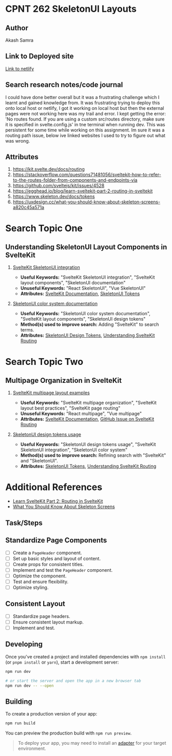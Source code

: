 # CPNT 262 SkeletonUI Layouts


## Author
Akash Samra


## Link to Deployed site
[Link to netlify](link-to-netlify-goes-here)


## Search research notes/code journal
I could have done better overall but it was a frustrating challenge which I learnt and gained knowledge from. It was frustrating trying to deploy this onto local host or netlify, I got it working on local host but then the external pages were not working here was my trail and error.
I kept getting the error: 'No routes found. If you are using a custom src/routes directory, make sure it is specified in svelte.config.js'
in tne terminal when running dev. This was persistent for some time while working on this assignment. Im sure it was a routing path issue, below ive linked websites I used to try to figure out what was wrong.

## Attributes
1. https://kit.svelte.dev/docs/routing
2. https://stackoverflow.com/questions71481056/sveltekit-how-to-refer-to-the-routes-folder-from-components-and-endpoints-via
3. https://github.com/sveltejs/kit/issues/4528
4. https://egghead.io/blog/learn-sveltekit-part-2-routing-in-sveltekit
5. https://www.skeleton.dev/docs/tokens
6. https://uxdesign.cc/what-you-should-know-about-skeleton-screens-a820c45a571a

# Search Topic One
## Understanding SkeletonUI Layout Components in SvelteKit

1. [SvelteKit SkeletonUI integration](https://sveltekitskeletonuiexample.com)
    - **Useful Keywords:** "SvelteKit SkeletonUI integration", "SvelteKit layout components", "SkeletonUI documentation"
    - **Unuseful Keywords:** "React SkeletonUI", "Vue SkeletonUI"
    - **Attributes:** [SvelteKit Documentation](https://kit.svelte.dev/docs/routing), [SkeletonUI Tokens](https://www.skeleton.dev/docs/tokens)

2. [SkeletonUI color system documentation](https://skeletonuidesigncolors.com)
    - **Useful Keywords:** "SkeletonUI color system documentation", "SvelteKit layout components", "SkeletonUI design tokens"
    - **Method(s) used to improve search:** Adding "SvelteKit" to search terms.
    - **Attributes:** [SkeletonUI Design Tokens](https://www.skeleton.dev/docs/tokens), [Understanding SvelteKit Routing](https://kit.svelte.dev/docs/routing)

# Search Topic Two
## Multipage Organization in SvelteKit

1. [SvelteKit multipage layout examples](https://sveltekitmultipageexamples.com)
    - **Useful Keywords:** "SvelteKit multipage organization", "SvelteKit layout best practices", "SvelteKit page routing"
    - **Unuseful Keywords:** "React multipage", "Vue multipage"
    - **Attributes:** [SvelteKit Documentation](https://kit.svelte.dev/docs/routing), [GitHub Issue on SvelteKit Routing](https://github.com/sveltejs/kit/issues/4528)

2. [SkeletonUI design tokens usage](https://skeletonuidesigntokens.com)
    - **Useful Keywords:** "SkeletonUI design tokens usage", "SvelteKit SkeletonUI integration", "SkeletonUI color system"
    - **Method(s) used to improve search:** Refining search with "SvelteKit" and "SkeletonUI".
    - **Attributes:** [SkeletonUI Tokens](https://www.skeleton.dev/docs/tokens), [Understanding SvelteKit Routing](https://kit.svelte.dev/docs/routing)

# Additional References
- [Learn SvelteKit Part 2: Routing in SvelteKit](https://egghead.io/blog/learn-sveltekit-part-2-routing-in-sveltekit)
- [What You Should Know About Skeleton Screens](https://uxdesign.cc/what-you-should-know-about-skeleton-screens-a820c45a571a)

## Task/Steps

## Standardize Page Components

- [ ] Create a `PageHeader` component.
- [ ] Set up basic styles and layout of content.
- [ ] Create props for consistent titles.
- [ ] Implement and test the `PageHeader` component.
- [ ] Optimize the component.
- [ ] Test and ensure flexibility.
- [ ] Optimize styling.

## Consistent Layout

- [ ] Standardize page headers.
- [ ] Ensure consistent layout markup.
- [ ] Implement and test.

## Developing

Once you've created a project and installed dependencies with `npm install` (or `pnpm install` or `yarn`), start a development server:

```bash
npm run dev

# or start the server and open the app in a new browser tab
npm run dev -- --open
```

## Building

To create a production version of your app:

```bash
npm run build
```

You can preview the production build with `npm run preview`.

> To deploy your app, you may need to install an [adapter](https://kit.svelte.dev/docs/adapters) for your target environment.
